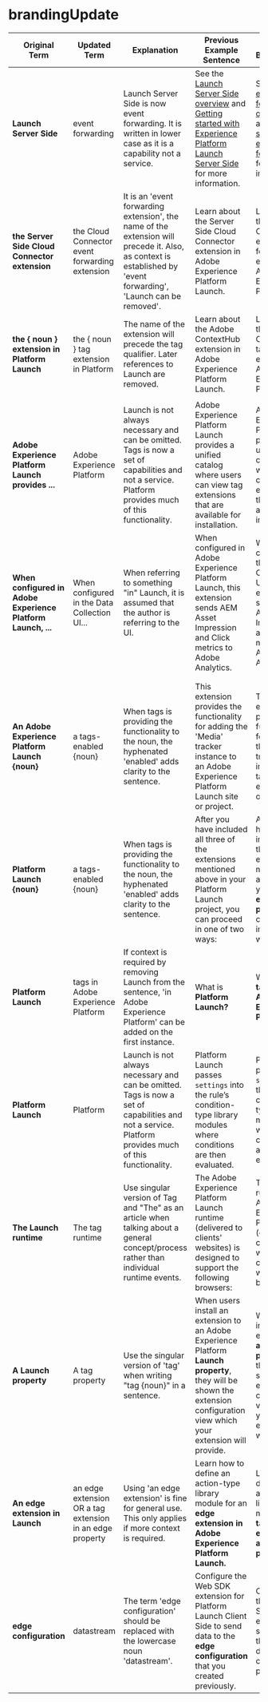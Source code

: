 # brandingUpdate

| Original Term  |Updated Term | Explanation  |Previous Example Sentence  | Current Branded Use |
|---|---|---|---|---|
|  **Launch Server Side** |  event forwarding | Launch Server Side is now event forwarding. It is written in lower case as it is a capability not a service.  | See the [Launch Server Side overview](...) and [Getting started with Experience Platform Launch Server Side](...) for more information.  | See the [event forwarding overview](...) and [Getting started with event forwarding](...) for more information.  |
| **the Server Side Cloud Connector extension**  | the Cloud Connector event forwarding  extension	| It is an 'event forwarding extension', the name of the extension will precede it. Also, as context is established by 'event forwarding', 'Launch can be removed'.  | Learn about the Server Side Cloud Connector extension in Adobe Experience Platform Launch.  |  Learn about the Cloud Connector event forwarding  extension in Adobe Experience Platform. |
| **the { noun } extension in Platform Launch**  |  the { noun } tag extension in Platform | The name of the extension will precede the tag qualifier. Later references to Launch are removed.  | Learn about the Adobe ContextHub extension in Adobe Experience Platform Launch. | Learn about the Adobe ContextHub tag extension in Adobe Experience Platform.  |
|   |   |   |   |   |
| **Adobe Experience Platform Launch provides ...**  | Adobe Experience Platform | Launch is not always necessary and can be omitted. Tags is now a set of capabilities and not a service. Platform provides much of this functionality. | Adobe Experience Platform Launch provides a unified catalog where users can view tag extensions that are available for installation. | Adobe Experience Platform provides a unified catalog where users can view tag extensions that are available for installation. |
| **When configured in Adobe Experience Platform Launch, ...**  | When configured in the Data Collection UI... | When referring to something "in" Launch, it is assumed that the author is referring to the UI.  | When configured in Adobe Experience Platform Launch, this extension sends AEM Asset Impression and Click metrics to Adobe Analytics.  | When configured in the Data Collection UI, this extension sends AEM Asset Impression and Click metrics to Adobe Analytics.  |
|   |   |   |   |   |
|   |   |   |   |   |
| **An Adobe Experience Platform Launch {noun}** | a tags-enabled {noun} | When tags is providing the functionality to the noun, the hyphenated 'enabled' adds clarity to the sentence.  | This extension provides the functionality for adding the 'Media' tracker instance to an Adobe Experience Platform Launch site or project.  | This extension provides the functionality for adding the `Media` tracker instance to a tags-enabled site or project.   |
| **Platform Launch {noun}**  |  a tags-enabled {noun} | When tags is providing the functionality to the noun, the hyphenated 'enabled' adds clarity to the sentence.  | After you have included all three of the extensions mentioned above in your Platform Launch project, you can proceed in one of two ways:  | After you have included all three of the extensions mentioned above in your **tags-enabled project**, you can proceed in one of two ways:  |
| **Platform Launch**  | tags in Adobe Experience Platform  | If context is required by removing Launch from the sentence, 'in Adobe Experience Platform' can be added on the first instance.  | What is **Platform Launch?**  | What are **tags in Adobe Experience Platform?** |
| **Platform Launch**  | Platform  | Launch is not always necessary and can be omitted. Tags is now a set of capabilities and not a service. Platform provides much of this functionality.  | Platform Launch passes `settings` into the rule’s condition-type library modules where conditions are then evaluated. | Platform passes `settings` into the rule’s condition-type library modules where conditions are then evaluated. |
| **The Launch runtime**  |  The tag runtime | Use singular version of Tag and "The" as an article when talking about a general concept/process rather than individual runtime events.  | The Adobe Experience Platform Launch runtime (delivered to clients' websites) is designed to support the following browsers:  | The tag runtime in Adobe Experience Platform (delivered to clients' websites) is compatible with multiple browsers:  |
| **A Launch property**  | A tag property  | Use the singular version of 'tag' when writing "tag {noun}" in a sentence. | When users install an extension to an Adobe Experience Platform **Launch property**, they will be shown the extension configuration view which your extension will provide.  | When users install an extension to **a tag property**, they will be shown the extension configuration view which your extension will provide.  |
| **An edge extension in Launch** | an edge extension OR a tag extension in an edge property  | Using 'an edge extension' is fine for general use. This only applies if more context is required.  | Learn how to define an action-type library module for an **edge extension in Adobe Experience Platform Launch.** | Learn how to define an action-type library module for **a tag extension in an edge property**.  |
| **edge configuration**  |  datastream | The term 'edge configuration' should be replaced with the lowercase noun 'datastream'. | Configure the Web SDK extension for Platform Launch Client Side to send data to the **edge configuration** that you created previously.  | Configure the tag Web SDK extension to send data to the datastream created previously.  |
				